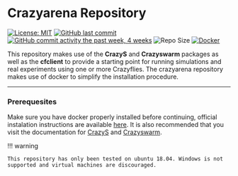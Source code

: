 # Crazyarena Repository

[![License: MIT](https://img.shields.io/badge/License-MIT-yellow.svg)](https://opensource.org/licenses/MIT?style=flat)
[![GitHub last commit](https://img.shields.io/github/last-commit/cybaer-nova/crazyarena/master?style=flat)]()
[![GitHub commit activity the past week, 4 weeks](https://img.shields.io/github/commit-activity/m/cybaer-nova/crazyarena/master?style=flat)]()
![Repo Size](https://img.shields.io/github/repo-size/cybaer-nova/crazyarena?style=flat)
[![Docker](https://badges.aleen42.com/src/docker.svg)](https://docs.docker.com/)

This repository makes use of the **CrazyS** and **Crazyswarm** packages as well as the **cfclient** to provide a starting point for running simulations and real experiments using one or more Crazyflies. The crazyarena repository makes use of docker to simplify the installation procedure.

---
### Prerequesites

Make sure you have docker properly installed before continuing, official instalation instructions are available [here](https://docs.docker.com/get-docker/). It is also recommended that you visit the documentation for [CrazyS](https://github.com/gsilano/CrazyS/wiki) and [Crazyswarm](https://crazyswarm.readthedocs.io/en/latest/index.html).

!!! warning

    This repository has only been tested on ubuntu 18.04. Windows is not supported and virtual machines are discouraged.